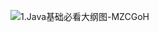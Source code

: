 ![1.Java基础必看大纲图-MZCGoH](https://cdn.jsdelivr.net/gh/DreamCats/imgs@main/uPic/1.Java基础必看大纲图-MZCGoH.png)